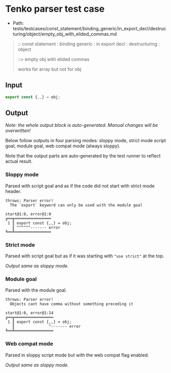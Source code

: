 # Tenko parser test case

- Path: tests/testcases/const_statement/binding_generic/in_export_decl/destructuring/object/empty_obj_with_elided_commas.md

> :: const statement : binding generic : in export decl : destructuring : object
>
> ::> empty obj with elided commas
>
> works for array but not for obj

## Input

`````js
export const {,,} = obj;
`````

## Output

_Note: the whole output block is auto-generated. Manual changes will be overwritten!_

Below follow outputs in four parsing modes: sloppy mode, strict mode script goal, module goal, web compat mode (always sloppy).

Note that the output parts are auto-generated by the test runner to reflect actual result.

### Sloppy mode

Parsed with script goal and as if the code did not start with strict mode header.

`````
throws: Parser error!
  The `export` keyword can only be used with the module goal

start@1:0, error@1:0
╔══╦════════════════
 1 ║ export const {,,} = obj;
   ║ ^^^^^^------- error
╚══╩════════════════

`````

### Strict mode

Parsed with script goal but as if it was starting with `"use strict"` at the top.

_Output same as sloppy mode._

### Module goal

Parsed with the module goal.

`````
throws: Parser error!
  Objects cant have comma without something preceding it

start@1:0, error@1:14
╔══╦═════════════════
 1 ║ export const {,,} = obj;
   ║               ^------- error
╚══╩═════════════════

`````


### Web compat mode

Parsed in sloppy script mode but with the web compat flag enabled.

_Output same as sloppy mode._
